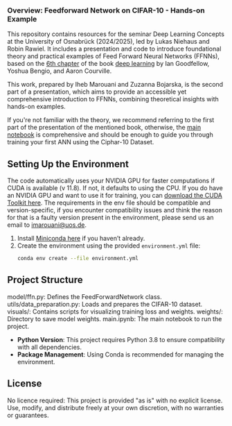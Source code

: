 ### Overview: Feedforward Network on CIFAR-10  -   Hands-on Example 
This repository contains resources for the seminar Deep Learning Concepts at the University of Osnabrück (2024/2025), led by Lukas Niehaus and Robin Rawiel. It includes a presentation and code to introduce foundational theory and practical examples of Feed Forward Neural Networks (FFNNs), based on the [6th chapter](https://www.deeplearningbook.org/contents/mlp.html) of the book [deep learning](https://www.deeplearningbook.org/contents/) by Ian Goodfellow, Yoshua Bengio, and Aaron Courville.

This work, prepared by Iheb Marouani and Zuzanna Bojarska, is the second part of a presentation, which aims to provide an accessible yet comprehensive introduction to FFNNs, combining theoretical insights with hands-on examples. 

If you're not familiar with the theory, we recommend referring to the first part of the presentation of the mentioned book, otherwise, the [main notebook](https://github.com/imarouani/Deep-Forward-Networks-Pytorch-Project/blob/main/Main.ipynb) is comprehensive and should be enough to guide you through training your first ANN using the Ciphar-10 Dataset.

 
## Setting Up the Environment

The code automatically uses your NVIDIA GPU for faster computations if CUDA is available (v 11.8). If not, it defaults to using the CPU.
If you do have an NVIDIA GPU and want to use it for training, you can [download the CUDA Toolkit here](https://developer.nvidia.com/cuda-downloads).
The requirements in the env file should be compatible and version-specific, if you encounter compatibility issues and think the reason for that is a faulty version present in the environment, please send us an email to imarouani@uos.de.


1. Install [Miniconda here](https://developer.nvidia.com/cuda-11-8-0-download-archive) if you haven’t already.
2. Create the environment using the provided `environment.yml` file:
   ```bash
   conda env create --file environment.yml

## Project Structure

model/ffn.py: Defines the FeedForwardNetwork class.
utils/data_preparation.py: Loads and prepares the CIFAR-10 dataset.
visuals/: Contains scripts for visualizing training loss and weights.
weights/: Directory to save model weights.
main.ipynb: The main notebook to run the project.
- **Python Version**: This project requires Python 3.8 to ensure compatibility with all dependencies.
- **Package Management**: Using Conda is recommended for managing the environment.

## License
No licence required:
This project is provided "as is" with no explicit license. Use, modify, and distribute freely at your own discretion, with no warranties or guarantees.
